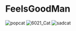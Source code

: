 # FeelsGoodMan
![popcat](https://user-images.githubusercontent.com/67531537/163402432-a53f3a80-3053-49b8-8d80-d8faa7344f8d.gif)
![6021_Cat](https://user-images.githubusercontent.com/67531537/163401919-5ffd8cec-c703-4c04-87cb-404f3f802c8d.gif)
![sadcat](https://user-images.githubusercontent.com/67531537/164722076-4d9abe99-2158-4982-9669-a11a55ba38d4.gif)
